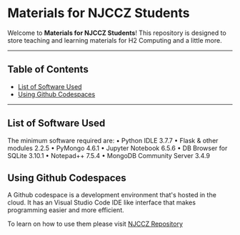 # Materials for NJCCZ Students

Welcome to **Materials for NJCCZ Students**! This repository is designed to store teaching and learning materials for H2 Computing and a little more. 

---

## Table of Contents

- [List of Software Used](#list-of-software-used)
- [Using Github Codespaces](#using-github-codespaces)

---

## List of Software Used
The minimum software required are:
•	Python IDLE 3.7.7
•	Flask & other modules 2.2.5
•	PyMongo 4.6.1
•	Jupyter Notebook 6.5.6
•	DB Browser for SQLite 3.10.1
•	Notepad++ 7.5.4
•	MongoDB Community Server 3.4.9

## Using Github Codespaces 
A Github codespace is a development environment that's hosted in the cloud. It has an Visual Studio Code IDE like interface that makes programming easier and more efficient. 

To learn on how to use them please visit [NJCCZ Repository](https://github.com/beertino/NJCCZ)